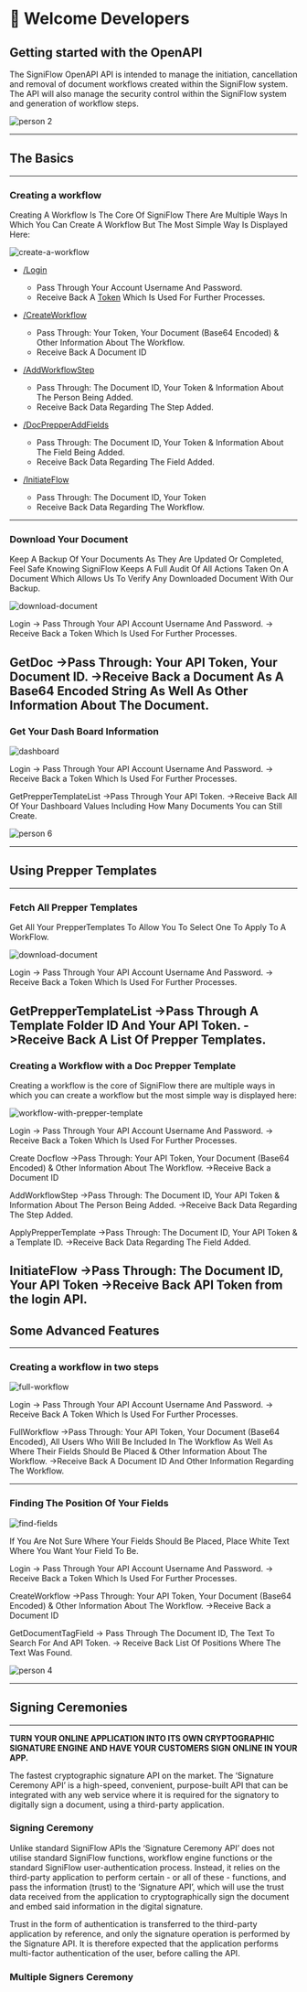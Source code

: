 # 👋 Welcome Developers

## Getting started with the OpenAPI

The SigniFlow OpenAPI API is intended to manage the initiation, cancellation and removal of document workflows created within the SigniFlow system. The API will also manage the security control within the SigniFlow system and generation of workflow steps. 

![person 2](../assets/images/person-2.png)

---
## The Basics
---
### Creating a workflow

Creating A Workflow Is The Core Of SigniFlow There Are Multiple Ways In Which You Can
Create A Workflow But The Most Simple Way Is Displayed Here:

![create-a-workflow](../assets/images/creating-a-workflow.png)

* [/Login](../../reference/SigniFlow-OpenAPI-v1.yaml/paths/~1Login/post)
  * Pass Through Your Account Username And Password.
  * Receive Back A [Token](../../reference/SigniFlow-OpenAPI-v1.yaml/components/schemas/TokenField) Which Is Used For Further Processes.

* [/CreateWorkflow](../../reference/SigniFlow-OpenAPI-v1.yaml/paths/~1CreateWorkflow/post) 
  * Pass Through: Your Token, Your Document (Base64 Encoded) & Other Information About The Workflow.
  * Receive Back A Document ID

* [/AddWorkflowStep](../../reference/SigniFlow-OpenAPI-v1.yaml/paths/~1AddWorkflowStepV2/post) 
  * Pass Through: The Document ID, Your Token & Information About The Person Being Added.
  * Receive Back Data Regarding The Step Added.

* [/DocPrepperAddFields](../../reference/SigniFlow-OpenAPI-v1.yaml/paths/~1DocPrepperAddFieldsFlowID/post) 
  * Pass Through: The Document ID, Your Token & Information About The Field Being Added.
  * Receive Back Data Regarding The Field Added.

* [/InitiateFlow](../../reference/SigniFlow-OpenAPI-v1.yaml/paths/~1InitiateFlow/post) 
  * Pass  Through: The Document ID, Your Token
  * Receive Back Data Regarding The Workflow.

---
### Download Your Document

Keep A Backup Of Your Documents As They Are Updated Or Completed, Feel Safe Knowing SigniFlow Keeps A Full Audit Of All Actions Taken On A Document Which Allows Us To Verify Any Downloaded Document With Our Backup.

![download-document](../assets/images/download-document.png)

Login -> Pass Through Your API Account Username And Password.
-> Receive Back a Token Which Is Used For Further Processes.

GetDoc ->Pass Through: Your API Token, Your Document ID.
->Receive Back a Document As A Base64 Encoded String As
Well As Other Information About The Document.
---
### Get Your Dash Board Information

![dashboard](../assets/images/dashboard.png)

Login -> Pass Through Your API Account Username And Password.
-> Receive Back a Token Which Is Used For Further Processes.

GetPrepperTemplateList ->Pass Through Your API Token.
->Receive Back All Of Your Dashboard Values Including How Many
Documents You can Still Create.

![person 6](../assets/images/person-6.png)

---

## Using Prepper Templates

---

### Fetch All Prepper Templates

Get All Your PrepperTemplates To Allow You To Select One To Apply To A WorkFlow.

![download-document](../assets/images/download-document.png)

Login -> Pass Through Your API Account Username And Password.
-> Receive Back a Token Which Is Used For Further Processes.

GetPrepperTemplateList ->Pass Through A Template Folder ID And Your API Token.
->Receive Back A List Of Prepper Templates.
---
### Creating a Workflow with a Doc Prepper Template

Creating a workflow is the core of SigniFlow there are multiple ways in which you can
create a workflow but the most simple way is displayed here:

![workflow-with-prepper-template](../assets/images/workflow-with-prepper-template.png)

Login -> Pass Through Your API Account Username And Password.
-> Receive Back a Token Which Is Used For Further Processes.

Create Docflow ->Pass Through: Your API Token, Your Document (Base64 Encoded) & Other Information About The Workflow.
->Receive Back a Document ID

AddWorkflowStep ->Pass Through: The Document ID, Your API Token & Information About The Person Being Added.
->Receive Back Data Regarding The Step Added.

ApplyPrepperTemplate ->Pass Through: The Document ID, Your API Token & a Template ID.
->Receive Back Data Regarding The Field Added.

InitiateFlow ->Pass Through: The Document ID, Your API Token
->Receive Back API Token from the login API.
---
## Some Advanced Features
---

### Creating a workflow in two steps

![full-workflow](../assets/images/full-workflow.png)

Login -> Pass Through Your API Account Username And Password.
-> Receive Back A Token Which Is Used For Further Processes.

FullWorkflow ->Pass Through: Your API Token, Your Document (Base64 Encoded),
All Users Who Will Be Included In The Workflow As Well As Where Their
Fields Should Be Placed & Other Information About The Workflow.
->Receive Back A Document ID And Other Information Regarding The
Workflow.

---
### Finding The Position Of Your Fields

![find-fields](../assets/images/find-fields.png)

If You Are Not Sure Where Your Fields Should Be Placed, Place White Text Where You Want Your Field To Be.

Login -> Pass Through Your API Account Username And Password.
-> Receive Back a Token Which Is Used For Further Processes.

CreateWorkflow ->Pass Through: Your API Token, Your Document (Base64 Encoded) & Other Information About The Workflow.
->Receive Back a Document ID

GetDocumentTagField -> Pass Through The Document ID, The Text To Search For And API Token.
-> Receive Back List Of Positions Where The Text Was Found.

![person 4](../assets/images/person-4.png)

---
## Signing Ceremonies
--- 

**TURN YOUR ONLINE APPLICATION INTO ITS OWN CRYPTOGRAPHIC SIGNATURE ENGINE AND HAVE YOUR CUSTOMERS SIGN ONLINE IN YOUR APP.**

The fastest cryptographic signature API on the market. The ‘Signature Ceremony API’ is a high-speed, convenient, purpose-built API that can be integrated with any web service where it is required for the signatory to digitally sign a document, using a third-party application.

### Signing Ceremony
Unlike standard SigniFlow APIs the ‘Signature Ceremony API’ does not utilise standard SigniFlow functions, workflow engine functions or the standard SigniFlow user-authentication process. Instead, it relies on the third-party application to perform certain - or all of these - functions, and pass the information (trust) to the ‘Signature API’, which will use the trust data received from the application to cryptographically sign the document and embed said information in the digital signature.

Trust in the form of authentication is transferred to the third-party application by reference, and only the signature operation is performed by the Signature API. It is therefore expected that the application performs multi-factor authentication of the user, before calling the API.

### Multiple Signers Ceremony
